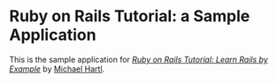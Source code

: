 # Ruby on Rails Tutorial: a Sample Application

This is the sample application for
[*Ruby on Rails Tutorial: Learn Rails by Example*](http://railstutorial.org/)
by [Michael Hartl](http://michaelhartl.com/).
